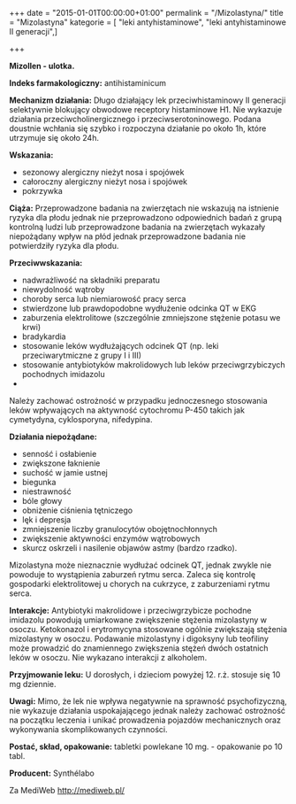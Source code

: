 +++
date = "2015-01-01T00:00:00+01:00"
permalink = "/Mizolastyna/"
title = "Mizolastyna"
kategorie = [ "leki antyhistaminowe", "leki antyhistaminowe II generacji",]

+++

**Mizollen - ulotka.**

**Indeks farmakologiczny:** antihistaminicum

**Mechanizm działania:** Długo działający lek przeciwhistaminowy II generacji selektywnie blokujący obwodowe receptory histaminowe H1. Nie wykazuje działania przeciwcholinergicznego i przeciwserotoninowego. Podana doustnie wchłania się szybko i rozpoczyna działanie po około 1h, które utrzymuje się około 24h.

**Wskazania:**

-   sezonowy alergiczny nieżyt nosa i spojówek
-   całoroczny alergiczny nieżyt nosa i spojówek
-   pokrzywka

**Ciąża:** Przeprowadzone badania na zwierzętach nie wskazują na istnienie ryzyka dla płodu jednak nie przeprowadzono odpowiednich badań z grupą kontrolną ludzi lub przeprowadzone badania na zwierzętach wykazały niepożądany wpływ na płód jednak przeprowadzone badania nie potwierdziły ryzyka dla płodu.

**Przeciwwskazania:**

-   nadwrażliwość na składniki preparatu
-   niewydolność wątroby
-   choroby serca lub niemiarowość pracy serca
-   stwierdzone lub prawdopodobne wydłużenie odcinka QT w EKG
-   zaburzenia elektrolitowe (szczególnie zmniejszone stężenie potasu we krwi)
-   bradykardia
-   stosowanie leków wydłużających odcinek QT (np. leki przeciwarytmiczne z grupy I i III)
-   stosowanie antybiotyków makrolidowych lub leków przeciwgrzybiczych pochodnych imidazolu
-

Należy zachować ostrożność w przypadku jednoczesnego stosowania leków wpływających na aktywność cytochromu P-450 takich jak cymetydyna, cyklosporyna, nifedypina.

**Działania niepożądane:**

-   senność i osłabienie
-   zwiększone łaknienie
-   suchość w jamie ustnej
-   biegunka
-   niestrawność
-   bóle głowy
-   obniżenie ciśnienia tętniczego
-   lęk i depresja
-   zmniejszenie liczby granulocytów obojętnochłonnych
-   zwiększenie aktywności enzymów wątrobowych
-   skurcz oskrzeli i nasilenie objawów astmy (bardzo rzadko).

Mizolastyna może nieznacznie wydłużać odcinek QT, jednak zwykle nie powoduje to wystąpienia zaburzeń rytmu serca. Zaleca się kontrolę gospodarki elektrolitowej u chorych na cukrzyce, z zaburzeniami rytmu serca.

**Interakcje:** Antybiotyki makrolidowe i przeciwgrzybicze pochodne imidazolu powodują umiarkowane zwiększenie stężenia mizolastyny w osoczu. Ketokonazol i erytromycyna stosowane ogólnie zwiększają stężenia mizolastyny w osoczu. Podawanie mizolastyny i digoksyny lub teofiliny może prowadzić do znamiennego zwiększenia stężeń dwóch ostatnich leków w osoczu. Nie wykazano interakcji z alkoholem.

**Przyjmowanie leku:** U dorosłych, i dzieciom powyżej 12. r.ż. stosuje się 10 mg dziennie.

**Uwagi:** Mimo, że lek nie wpływa negatywnie na sprawność psychofizyczną, nie wykazuje działania uspokajającego jednak należy zachować ostrożność na początku leczenia i unikać prowadzenia pojazdów mechanicznych oraz wykonywania skomplikowanych czynności.

**Postać, skład, opakowanie:** tabletki powlekane 10 mg. - opakowanie po 10 tabl.

**Producent:** Synthélabo

Za MediWeb <http://mediweb.pl/>
